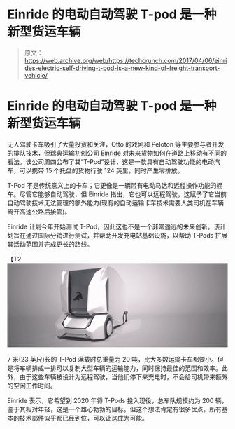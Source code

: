 # Einride 的电动自动驾驶 T-pod 是一种新型货运车辆 

> 原文：<https://web.archive.org/web/https://techcrunch.com/2017/04/06/einrides-electric-self-driving-t-pod-is-a-new-kind-of-freight-transport-vehicle/>

# Einride 的电动自动驾驶 T-pod 是一种新型货运车辆

无人驾驶卡车吸引了大量投资和关注，Otto 的戏剧和 Peloton 等主要参与者开发的排队技术，但瑞典运输初创公司 [Einride](https://web.archive.org/web/20230203072004/http://www.einride.eu/) 对未来货物如何在道路上移动有不同的看法。该公司周四公布了其“T-Pod”设计，这是一款具有自动驾驶功能的电动汽车，可以携带 15 个托盘的货物行驶 124 英里，同时产生零排放。

T-Pod 不是传统意义上的卡车；它更像是一辆带有电动马达和远程操作功能的棚车。尽管它能够自动驾驶，但 Einride 指出，它也可以远程驾驶，这赋予了它当前自动驾驶技术无法管理的额外能力(现有的自动运输卡车技术需要人类司机在车辆离开高速公路后接管)。

Einride 计划今年开始测试 T-Pod，因此这也不是一个非常遥远的未来创新。该计划旨在通过国际分销进行测试，并帮助开发充电站基础设施，以帮助 T-Pods 扩展其活动范围并完成更长的路线。

【T2![](img/a4befca576dd7d75cc87452341ebd2fc.png)

7 米(23 英尺)长的 T-Pod 满载时总重量为 20 吨，比大多数运输卡车都要小。但是将车辆排成一排可以复制大型车辆的运输能力，同时保持最佳的范围和效率。此外，由于这些车辆被设计为远程驾驶，当他们停下来充电时，不会给司机带来额外的空闲工作时间。

Einride 表示，它希望到 2020 年将 T-Pods 投入现役，总车队规模约为 200 辆，鉴于其相对年轻，这是一个雄心勃勃的目标。但这个想法肯定有很多优点，所有基本的技术部件似乎都已经到位，可以让这成为可能。